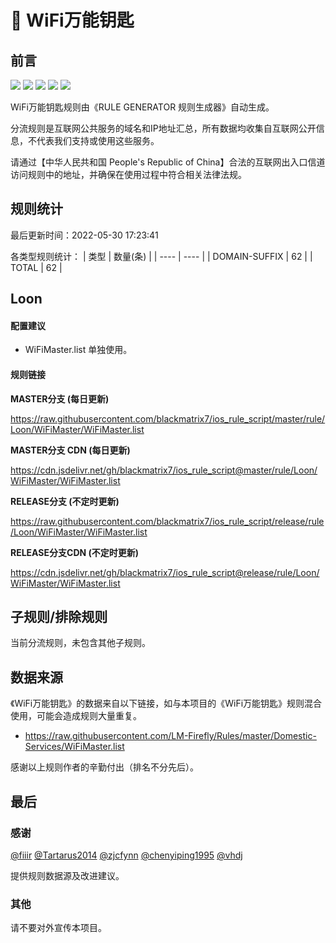 # 🧸 WiFi万能钥匙

## 前言

![](https://shields.io/badge/-移除重复规则-ff69b4) ![](https://shields.io/badge/-DOMAIN与DOMAIN--SUFFIX合并-green) ![](https://shields.io/badge/-DOMAIN--SUFFIX间合并-critical) ![](https://shields.io/badge/-DOMAIN--SUFFIX与DOMAIN--KEYWORD合并-blue) ![](https://shields.io/badge/-IP--CIDR(6)合并-blueviolet) 

WiFi万能钥匙规则由《RULE GENERATOR 规则生成器》自动生成。

分流规则是互联网公共服务的域名和IP地址汇总，所有数据均收集自互联网公开信息，不代表我们支持或使用这些服务。

请通过【中华人民共和国 People's Republic of China】合法的互联网出入口信道访问规则中的地址，并确保在使用过程中符合相关法律法规。

## 规则统计

最后更新时间：2022-05-30 17:23:41

各类型规则统计：
| 类型 | 数量(条)  | 
| ---- | ----  |
| DOMAIN-SUFFIX | 62  | 
| TOTAL | 62  | 


## Loon 

#### 配置建议
- WiFiMaster.list 单独使用。

#### 规则链接
**MASTER分支 (每日更新)**

https://raw.githubusercontent.com/blackmatrix7/ios_rule_script/master/rule/Loon/WiFiMaster/WiFiMaster.list

**MASTER分支 CDN (每日更新)**

https://cdn.jsdelivr.net/gh/blackmatrix7/ios_rule_script@master/rule/Loon/WiFiMaster/WiFiMaster.list

**RELEASE分支 (不定时更新)**

https://raw.githubusercontent.com/blackmatrix7/ios_rule_script/release/rule/Loon/WiFiMaster/WiFiMaster.list

**RELEASE分支CDN (不定时更新)**

https://cdn.jsdelivr.net/gh/blackmatrix7/ios_rule_script@release/rule/Loon/WiFiMaster/WiFiMaster.list

## 子规则/排除规则


当前分流规则，未包含其他子规则。

## 数据来源

《WiFi万能钥匙》的数据来自以下链接，如与本项目的《WiFi万能钥匙》规则混合使用，可能会造成规则大量重复。

- https://raw.githubusercontent.com/LM-Firefly/Rules/master/Domestic-Services/WiFiMaster.list


感谢以上规则作者的辛勤付出（排名不分先后）。

## 最后

### 感谢

[@fiiir](https://github.com/fiiir) [@Tartarus2014](https://github.com/Tartarus2014) [@zjcfynn](https://github.com/zjcfynn) [@chenyiping1995](https://github.com/chenyiping1995) [@vhdj](https://github.com/vhdj)

提供规则数据源及改进建议。

### 其他

请不要对外宣传本项目。
